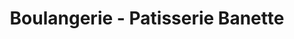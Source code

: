 ---
title: "Boulangerie - Patisserie Banette"
url: /saint-pierre-du-vauvray/boulangerie-patisserie-banette/
shop: Bäckerei
---